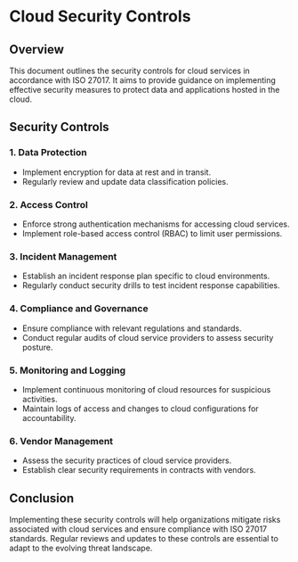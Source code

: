 # Cloud Security Controls

## Overview
This document outlines the security controls for cloud services in accordance with ISO 27017. It aims to provide guidance on implementing effective security measures to protect data and applications hosted in the cloud.

## Security Controls

### 1. Data Protection
- Implement encryption for data at rest and in transit.
- Regularly review and update data classification policies.

### 2. Access Control
- Enforce strong authentication mechanisms for accessing cloud services.
- Implement role-based access control (RBAC) to limit user permissions.

### 3. Incident Management
- Establish an incident response plan specific to cloud environments.
- Regularly conduct security drills to test incident response capabilities.

### 4. Compliance and Governance
- Ensure compliance with relevant regulations and standards.
- Conduct regular audits of cloud service providers to assess security posture.

### 5. Monitoring and Logging
- Implement continuous monitoring of cloud resources for suspicious activities.
- Maintain logs of access and changes to cloud configurations for accountability.

### 6. Vendor Management
- Assess the security practices of cloud service providers.
- Establish clear security requirements in contracts with vendors.

## Conclusion
Implementing these security controls will help organizations mitigate risks associated with cloud services and ensure compliance with ISO 27017 standards. Regular reviews and updates to these controls are essential to adapt to the evolving threat landscape.